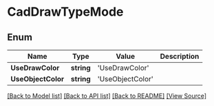 ﻿# CadDrawTypeMode


## Enum
Name | Type | Value | Description
------------ | ------------- | ------------- | -------------
**UseDrawColor** | **string** | 'UseDrawColor' | 
**UseObjectColor** | **string** | 'UseObjectColor' | 

[[Back to Model list]](../README.md#documentation-for-models) [[Back to API list]](../README.md#documentation-for-api-endpoints) [[Back to README]](../README.md) [[View Source]](../src/models/cadDrawTypeMode.ts)

